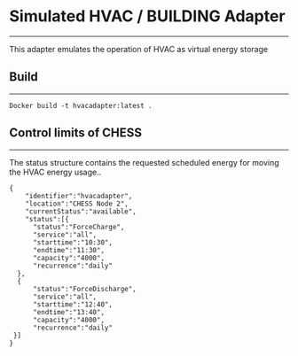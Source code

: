 # Simulated HVAC /  BUILDING  Adapter
--------------------------------------------------------

This adapter emulates the operation of HVAC as virtual energy storage

## Build
--------

```
Docker build -t hvacadapter:latest .

```

## Control limits of CHESS
--------------------------
The status structure contains the requested scheduled energy for moving the HVAC energy usage..

```
{
    "identifier":"hvacadapter",
    "location":"CHESS Node 2",
    "currentStatus":"available",
    "status":[{
      "status":"ForceCharge",
      "service":"all",
      "starttime":"10:30",
      "endtime":"11:30",
      "capacity":"4000",
      "recurrence":"daily"
  },
  {
      "status":"ForceDischarge",
      "service":"all",
      "starttime":"12:40",
      "endtime":"13:40",
      "capacity":"4000",
      "recurrence":"daily"
 }]
}
```
